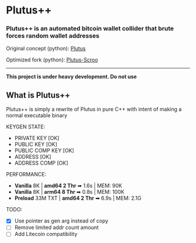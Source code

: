 # Plutus++
### Plutus++ is an automated bitcoin wallet collider that brute forces random wallet addresses 
Original concept (python): [Plutus](https://github.com/Isaacdelly/Plutus)

Optimized fork (python): [Plutus-Scroo](https://github.com/franzkruhm/Plutus-Scroo)

---
**This project is under heavy development. Do not use**

## What is Plutus++
Plutus++ is simply a rewrite of Plutus in pure C++ with intent of making a normal executable binary

KEYGEN STATE:
 - PRIVATE KEY      [OK]
 - PUBLIC KEY       [OK]
 - PUBLIC COMP KEY  [OK]
 - ADDRESS          [OK]
 - ADDRESS COMP     [OK]

 PERFORMANCE:
 - **Vanilla** 8K | **amd64 2 Thr** ➡ 1.6s | MEM: 90K
 - **Vanilla** 8K | **arm64 8 Thr** ➡ 0.8s | MEM: 100K
 - **Preload** 33M TXT | **amd64 2 Thr** ➡ 6.9s | MEM: 2.1G




 TODO:
 - [X] Use pointer as gen arg instead of copy
 - [ ] Remove limited addr count amount
 - [ ] Add Litecoin compatibility